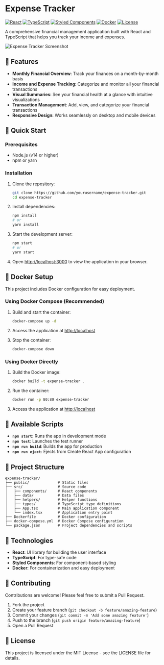 # Expense Tracker

[![React](https://img.shields.io/badge/React-18.1.0-61DAFB?logo=react&logoColor=white)](https://reactjs.org/)
[![TypeScript](https://img.shields.io/badge/TypeScript-4.6.4-3178C6?logo=typescript&logoColor=white)](https://www.typescriptlang.org/)
[![Styled Components](https://img.shields.io/badge/Styled_Components-5.3.5-DB7093?logo=styled-components&logoColor=white)](https://styled-components.com/)
[![Docker](https://img.shields.io/badge/Docker-Ready-2496ED?logo=docker&logoColor=white)](https://www.docker.com/)
[![License](https://img.shields.io/badge/License-MIT-yellow.svg)](https://opensource.org/licenses/MIT)

A comprehensive financial management application built with React and TypeScript that helps you track your income and expenses.

![Expense Tracker Screenshot](https://via.placeholder.com/800x450.png?text=Expense+Tracker+Screenshot)

## 🌟 Features

- **Monthly Financial Overview**: Track your finances on a month-by-month basis
- **Income and Expense Tracking**: Categorize and monitor all your financial transactions
- **Visual Summaries**: See your financial health at a glance with intuitive visualizations
- **Transaction Management**: Add, view, and categorize your financial transactions
- **Responsive Design**: Works seamlessly on desktop and mobile devices

## 🚀 Quick Start

### Prerequisites

- Node.js (v14 or higher)
- npm or yarn

### Installation

1. Clone the repository:
   ```bash
   git clone https://github.com/yourusername/expense-tracker.git
   cd expense-tracker
   ```

2. Install dependencies:
   ```bash
   npm install
   # or
   yarn install
   ```

3. Start the development server:
   ```bash
   npm start
   # or
   yarn start
   ```

4. Open [http://localhost:3000](http://localhost:3000) to view the application in your browser.

## 🐳 Docker Setup

This project includes Docker configuration for easy deployment.

### Using Docker Compose (Recommended)

1. Build and start the container:
   ```bash
   docker-compose up -d
   ```

2. Access the application at [http://localhost](http://localhost)

3. Stop the container:
   ```bash
   docker-compose down
   ```

### Using Docker Directly

1. Build the Docker image:
   ```bash
   docker build -t expense-tracker .
   ```

2. Run the container:
   ```bash
   docker run -p 80:80 expense-tracker
   ```

3. Access the application at [http://localhost](http://localhost)

## 🧰 Available Scripts

- **`npm start`**: Runs the app in development mode
- **`npm test`**: Launches the test runner
- **`npm run build`**: Builds the app for production
- **`npm run eject`**: Ejects from Create React App configuration

## 📁 Project Structure

```
expense-tracker/
├── public/             # Static files
├── src/                # Source code
│   ├── components/     # React components
│   ├── data/           # Data files
│   ├── helpers/        # Helper functions
│   ├── types/          # TypeScript type definitions
│   ├── App.tsx         # Main application component
│   └── index.tsx       # Application entry point
├── Dockerfile          # Docker configuration
├── docker-compose.yml  # Docker Compose configuration
└── package.json        # Project dependencies and scripts
```

## 🔧 Technologies

- **React**: UI library for building the user interface
- **TypeScript**: For type-safe code
- **Styled Components**: For component-based styling
- **Docker**: For containerization and easy deployment

## 🤝 Contributing

Contributions are welcome! Please feel free to submit a Pull Request.

1. Fork the project
2. Create your feature branch (`git checkout -b feature/amazing-feature`)
3. Commit your changes (`git commit -m 'Add some amazing feature'`)
4. Push to the branch (`git push origin feature/amazing-feature`)
5. Open a Pull Request

## 📝 License

This project is licensed under the MIT License - see the LICENSE file for details.

